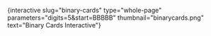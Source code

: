 {interactive slug="binary-cards" type="whole-page" parameters="digits=5&start=BBBBB" thumbnail="binarycards.png" text="Binary Cards Interactive"}
